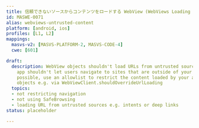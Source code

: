 ```yaml
---
title: 信頼できないソースからコンテンツをロードする WebView (WebViews Loading Content from Untrusted Sources)
id: MASWE-0071
alias: webviews-untrusted-content
platform: [android, ios]
profiles: [L1, L2]
mappings:
  masvs-v2: [MASVS-PLATFORM-2, MASVS-CODE-4]
  cwe: [601]

draft:
  description: WebView objects shouldn't load URLs from untrusted sources. Also, your
    app shouldn't let users navigate to sites that are outside of your control. Whenever
    possible, use an allowlist to restrict the content loaded by your app's WebView
    objects e.g. via WebViewClient.shouldOverrideUrlLoading
  topics:
  - not restricting navigation
  - not using SafeBrowsing
  - loading URL from untrusted sources e.g. intents or deep links
status: placeholder

---
```

